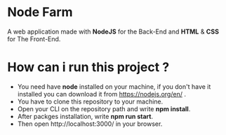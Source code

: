 # Node Farm
A web application made with **NodeJS** for the Back-End and **HTML** & **CSS** for The Front-End.

# How can i run this project ?
 - You need have **node** installed on your machine, if you don't have it installed you can download it from https://nodejs.org/en/ .
 - You have to clone this repository to your machine.
 - Open your CLI on the repository path and write **npm install**.
 - After packges installation, write **npm run start**.
 - Then open http://localhost:3000/ in your browser.
